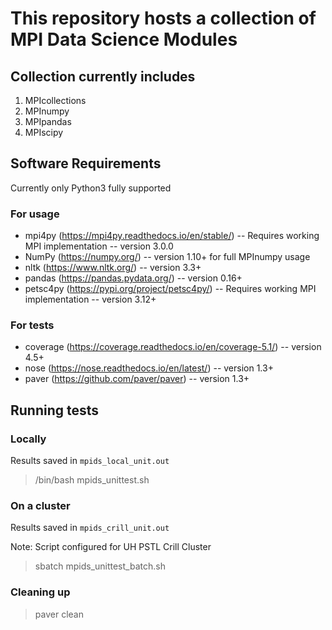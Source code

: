 # This repository hosts a collection of MPI Data Science Modules

## Collection currently includes
1. MPIcollections
2. MPInumpy
3. MPIpandas
4. MPIscipy

## Software Requirements
Currently only Python3 fully supported

### For usage
- mpi4py (https://mpi4py.readthedocs.io/en/stable/)
  -- Requires working MPI implementation
  -- version 3.0.0
- NumPy (https://numpy.org/)
  -- version 1.10+ for full MPInumpy usage
- nltk (https://www.nltk.org/)
  -- version 3.3+
- pandas (https://pandas.pydata.org/)
  -- version 0.16+
- petsc4py (https://pypi.org/project/petsc4py/)
  -- Requires working MPI implementation
  -- version 3.12+

### For tests
- coverage (https://coverage.readthedocs.io/en/coverage-5.1/)
  -- version 4.5+
- nose (https://nose.readthedocs.io/en/latest/)
  -- version 1.3+
- paver (https://github.com/paver/paver)
  -- version 1.3+

## Running tests

### Locally
Results saved in `mpids_local_unit.out`
> /bin/bash mpids_unittest.sh

### On a cluster
Results saved in `mpids_crill_unit.out`

Note: Script configured for UH PSTL Crill Cluster
> sbatch mpids_unittest_batch.sh

### Cleaning up
> paver clean
